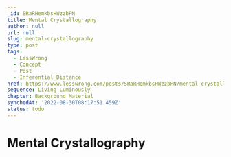 ```yaml
---
_id: SRaRHemkbsHWzzbPN
title: Mental Crystallography
author: null
url: null
slug: mental-crystallography
type: post
tags:
  - LessWrong
  - Concept
  - Post
  - Inferential_Distance
href: https://www.lesswrong.com/posts/SRaRHemkbsHWzzbPN/mental-crystallography
sequence: Living Luminously
chapter: Background Material
synchedAt: '2022-08-30T08:17:51.459Z'
status: todo
---
```


# Mental Crystallography
